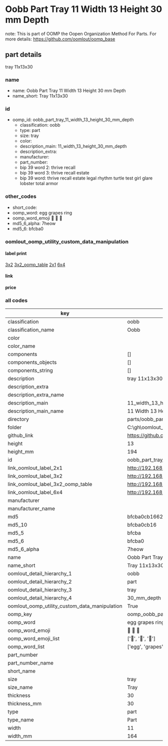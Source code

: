 # Oobb Part Tray 11 Width 13 Height 30 mm Depth  

note: This is part of OOMP the Oopen Organization Method For Parts. For more details: https://github.com/oomlout/oomp_base

##  part details
  



tray 11x13x30



### name
* name: Oobb Part Tray 11 Width 13 Height 30 mm Depth
* name_short: Tray 11x13x30 
### id
* oomp_id: oobb_part_tray_11_width_13_height_30_mm_depth
  * classification: oobb
  * type: part
  * size: tray
  * color: 
  * description_main: 11_width_13_height_30_mm_depth
  * description_extra: 
  * manufacturer: 
  * part_number: 
  * bip 39 word 2: thrive recall
  * bip 39 word 3: thrive recall estate
  * bip 39 word: thrive recall estate legal rhythm turtle test girl glare lobster total armor

### other_codes
* short_code: 
* oomp_word: egg grapes ring
* oomp_word_emoji :egg: :grapes: :ring:
* md5_6_alpha: 7heow
* md5_6: bfcba0






### oomlout_oomp_utility_custom_data_manipulation
#### label print
[3x2](http://192.168.1.245:1112/?label=oomp%207heow)
[3x2_oomp_table](http://192.168.1.108:1112/?label=oomp%207heow)
[2x1](http://192.168.1.242:1112/?label=oomp%207heow)
[6x4](http://192.168.1.55:1112/?label=oomp%207heow)    

#### link

                              

#### price







### all codes 
| key | value |  
| --- | --- |  
| classification | oobb |  
| classification_name | Oobb |  
| color |  |  
| color_name |  |  
| components | [] |  
| components_objects | [] |  
| components_string | [] |  
| description | tray 11x13x30 |  
| description_extra |  |  
| description_extra_name |  |  
| description_main | 11_width_13_height_30_mm_depth |  
| description_main_name | 11 Width 13 Height 30 mm Depth |  
| directory | parts/oobb_part_tray_11_width_13_height_30_mm_depth |  
| folder | C:\gh\oomlout_oobb_version_4_generated_parts\parts\oobb_part_tray_11_width_13_height_30_mm_depth |  
| github_link | https://github.com/oomlout/oomlout_oomp_part_src/tree/main/parts/oobb_part_tray_11_width_13_height_30_mm_depth |  
| height | 13 |  
| height_mm | 194 |  
| id | oobb_part_tray_11_width_13_height_30_mm_depth |  
| link_oomlout_label_2x1 | http://192.168.1.242:1112/?label=oomp%207heow |  
| link_oomlout_label_3x2 | http://192.168.1.245:1112/?label=oomp%207heow |  
| link_oomlout_label_3x2_oomp_table | http://192.168.1.108:1112/?label=oomp%207heow |  
| link_oomlout_label_6x4 | http://192.168.1.55:1112/?label=oomp%207heow |  
| manufacturer |  |  
| manufacturer_name |  |  
| md5 | bfcba0cb16625bf3abdc67f69aecdf09 |  
| md5_10 | bfcba0cb16 |  
| md5_5 | bfcba |  
| md5_6 | bfcba0 |  
| md5_6_alpha | 7heow |  
| name | Oobb Part Tray 11 Width 13 Height 30 mm Depth |  
| name_short | Tray 11x13x30  |  
| oomlout_detail_hierarchy_1 | oobb |  
| oomlout_detail_hierarchy_2 | part |  
| oomlout_detail_hierarchy_3 | tray |  
| oomlout_detail_hierarchy_4 | 30_mm_depth |  
| oomlout_oomp_utility_custom_data_manipulation | True |  
| oomp_key | oomp_oobb_part_tray_11_width_13_height_30_mm_depth |  
| oomp_word | egg grapes ring |  
| oomp_word_emoji | :egg: :grapes: :ring: |  
| oomp_word_emoji_list | [':egg:', ':grapes:', ':ring:'] |  
| oomp_word_list | ['egg', 'grapes', 'ring'] |  
| part_number |  |  
| part_number_name |  |  
| short_name |  |  
| size | tray |  
| size_name | Tray |  
| thickness | 30 |  
| thickness_mm | 30 |  
| type | part |  
| type_name | Part |  
| width | 11 |  
| width_mm | 164 |  
